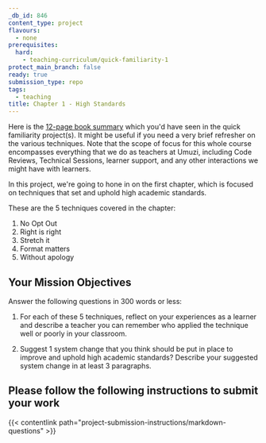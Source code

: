 ```yaml
---
_db_id: 846
content_type: project
flavours:
  - none
prerequisites:
  hard:
    - teaching-curriculum/quick-familiarity-1
protect_main_branch: false
ready: true
submission_type: repo
tags:
  - teaching
title: Chapter 1 - High Standards
---
```


Here is the [12-page book summary](https://drive.google.com/file/d/1ace5039zhdNbrd4CBgXz3GikFpPwMLru/view?usp=share_link) which you'd have seen in the quick familiarity project(s). It might be useful if you need a very brief refresher on the various techniques. Note that the scope of focus for this whole course encompasses everything that we do as teachers at Umuzi, including Code Reviews, Technical Sessions, learner support, and any other interactions we might have with learners.

In this project, we're going to hone in on the first chapter, which is focused on techniques that set and uphold high academic standards.

These are the 5 techniques covered in the chapter:

1. No Opt Out
2. Right is right
3. Stretch it
4. Format matters
5. Without apology

## Your Mission Objectives

Answer the following questions in 300 words or less:

1. For each of these 5 techniques, reflect on your experiences as a learner and describe a teacher you can remember who applied the technique well or poorly in your classroom.

2. Suggest 1 system change that you think should be put in place to improve and uphold high academic standards? Describe your suggested system change in at least 3 paragraphs.

## Please follow the following instructions to submit your work

{{< contentlink path="project-submission-instructions/markdown-questions" >}}
